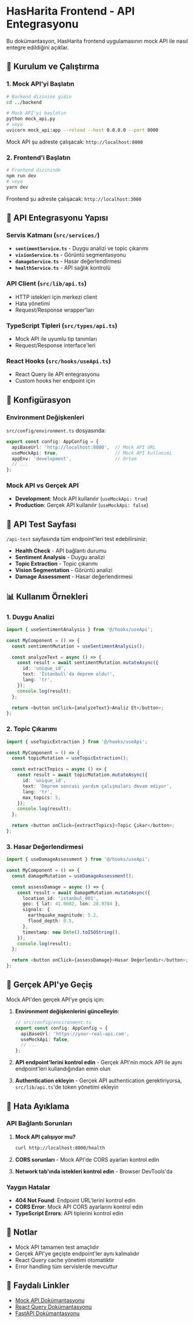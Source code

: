 # HasHarita Frontend - API Entegrasyonu

Bu dokümantasyon, HasHarita frontend uygulamasının mock API ile nasıl entegre edildiğini açıklar.

## 🚀 Kurulum ve Çalıştırma

### 1. Mock API'yi Başlatın

```bash
# Backend dizinine gidin
cd ../backend

# Mock API'yi başlatın
python mock_api.py
# veya
uvicorn mock_api:app --reload --host 0.0.0.0 --port 8000
```

Mock API şu adreste çalışacak: `http://localhost:8000`

### 2. Frontend'i Başlatın

```bash
# Frontend dizininde
npm run dev
# veya
yarn dev
```

Frontend şu adreste çalışacak: `http://localhost:3000`

## 📁 API Entegrasyonu Yapısı

### Servis Katmanı (`src/services/`)

- **`sentimentService.ts`** - Duygu analizi ve topic çıkarımı
- **`visionService.ts`** - Görüntü segmentasyonu
- **`damageService.ts`** - Hasar değerlendirmesi
- **`healthService.ts`** - API sağlık kontrolü

### API Client (`src/lib/api.ts`)

- HTTP istekleri için merkezi client
- Hata yönetimi
- Request/Response wrapper'ları

### TypeScript Tipleri (`src/types/api.ts`)

- Mock API ile uyumlu tip tanımları
- Request/Response interface'leri

### React Hooks (`src/hooks/useApi.ts`)

- React Query ile API entegrasyonu
- Custom hooks her endpoint için

## 🔧 Konfigürasyon

### Environment Değişkenleri

`src/config/environment.ts` dosyasında:

```typescript
export const config: AppConfig = {
  apiBaseUrl: 'http://localhost:8000',  // Mock API URL
  useMockApi: true,                     // Mock API kullanımı
  appEnv: 'development',                // Ortam
  // ...
};
```

### Mock API vs Gerçek API

- **Development**: Mock API kullanılır (`useMockApi: true`)
- **Production**: Gerçek API kullanılır (`useMockApi: false`)

## 🧪 API Test Sayfası

`/api-test` sayfasında tüm endpoint'leri test edebilirsiniz:

- **Health Check** - API bağlantı durumu
- **Sentiment Analysis** - Duygu analizi
- **Topic Extraction** - Topic çıkarımı
- **Vision Segmentation** - Görüntü analizi
- **Damage Assessment** - Hasar değerlendirmesi

## 📊 Kullanım Örnekleri

### 1. Duygu Analizi

```typescript
import { useSentimentAnalysis } from '@/hooks/useApi';

const MyComponent = () => {
  const sentimentMutation = useSentimentAnalysis();

  const analyzeText = async () => {
    const result = await sentimentMutation.mutateAsync({
      id: 'unique_id',
      text: 'İstanbul\'da deprem oldu!',
      lang: 'tr',
    });
    console.log(result);
  };

  return <button onClick={analyzeText}>Analiz Et</button>;
};
```

### 2. Topic Çıkarımı

```typescript
import { useTopicExtraction } from '@/hooks/useApi';

const MyComponent = () => {
  const topicMutation = useTopicExtraction();

  const extractTopics = async () => {
    const result = await topicMutation.mutateAsync({
      id: 'unique_id',
      text: 'Deprem sonrası yardım çalışmaları devam ediyor',
      lang: 'tr',
      max_topics: 5,
    });
    console.log(result);
  };

  return <button onClick={extractTopics}>Topic Çıkar</button>;
};
```

### 3. Hasar Değerlendirmesi

```typescript
import { useDamageAssessment } from '@/hooks/useApi';

const MyComponent = () => {
  const damageMutation = useDamageAssessment();

  const assessDamage = async () => {
    const result = await damageMutation.mutateAsync({
      location_id: 'istanbul_001',
      geo: { lat: 41.0082, lon: 28.9784 },
      signals: {
        earthquake_magnitude: 5.2,
        flood_depth: 0.5,
      },
      timestamp: new Date().toISOString(),
    });
    console.log(result);
  };

  return <button onClick={assessDamage}>Hasar Değerlendir</button>;
};
```

## 🔄 Gerçek API'ye Geçiş

Mock API'den gerçek API'ye geçiş için:

1. **Environment değişkenlerini güncelleyin**:
   ```typescript
   // src/config/environment.ts
   export const config: AppConfig = {
     apiBaseUrl: 'https://your-real-api.com',
     useMockApi: false,
     // ...
   };
   ```

2. **API endpoint'lerini kontrol edin** - Gerçek API'nin mock API ile aynı endpoint'leri kullandığından emin olun

3. **Authentication ekleyin** - Gerçek API authentication gerektiriyorsa, `src/lib/api.ts`'de token yönetimi ekleyin

## 🐛 Hata Ayıklama

### API Bağlantı Sorunları

1. **Mock API çalışıyor mu?**
   ```bash
   curl http://localhost:8000/health
   ```

2. **CORS sorunları** - Mock API'de CORS ayarları kontrol edin

3. **Network tab'ında istekleri kontrol edin** - Browser DevTools'da

### Yaygın Hatalar

- **404 Not Found**: Endpoint URL'lerini kontrol edin
- **CORS Error**: Mock API CORS ayarlarını kontrol edin
- **TypeScript Errors**: API tiplerini kontrol edin

## 📝 Notlar

- Mock API tamamen test amaçlıdır
- Gerçek API'ye geçişte endpoint'ler aynı kalmalıdır
- React Query cache yönetimi otomatiktir
- Error handling tüm servislerde mevcuttur

## 🔗 Faydalı Linkler

- [Mock API Dokümantasyonu](../backend/mock_api.py)
- [React Query Dokümantasyonu](https://tanstack.com/query/latest)
- [FastAPI Dokümantasyonu](https://fastapi.tiangolo.com/)
